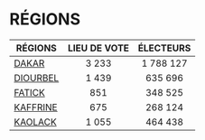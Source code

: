 # RÉGIONS

| RÉGIONS | LIEU DE VOTE | ÉLECTEURS |
| --------- |:-----:|:-----:|
| [DAKAR](DAKAR) | 3 233 | 1 788 127 |
| [DIOURBEL](DIOURBEL) | 1 439 | 635 696 |
| [FATICK](FATICK) | 851 | 348 525 |
| [KAFFRINE](KAFFRINE) | 675 | 268 124 |
| [KAOLACK](KAOLACK) | 1 055 | 464 438 |
